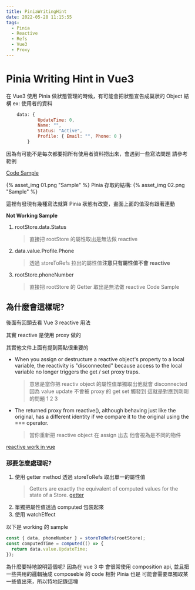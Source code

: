 ```yaml
---
title: PiniaWritingHint
date: 2022-05-28 11:15:55
tags:
  - Pinia
  - Reactive
  - Refs
  - Vue3
  - Proxy
---
```


# Pinia Writing Hint in Vue3

在 Vue3 使用 Pinia 做狀態管理的時候，有可能會把狀態宣告成巢狀的 Object 結構
ex: 使用者的資料

```javascript
    data: {
            UpdateTime: 0,
            Name: "",
            Status: "Active",
            Profile: { Email: "", Phone: 0 }
        }
```

因為有可能不是每次都要把所有使用者資料撈出來，會遇到一些寫法問題 請參考範例

[Code Sample](https://codesandbox.io/s/sad-fermat-p3ig62)

{% asset_img 01.png "Sample" %}
Pinia 存取的結構:
{% asset_img 02.png "Sample" %}

這裡有發現有幾種寫法就算 Pinia 狀態有改變，畫面上面的值沒有跟著連動

**Not Working Sample**

1. rootStore.data.Status

   > 直接把 rootStore 的屬性取出是無法做 reactive

2. data.value.Profile.Phone

   > 透過 storeToRefs 拉出的屬性值**注意只有屬性值不會 reactive**

3. rootStore.phoneNumber
   > 直接把 rootStore 的 Getter 取出是無法做 reactive
   > Code Sample

## 為什麼會這樣呢?

後面有回頭去看 Vue 3 reactive 用法

其實 reactive 是使用 proxy 做的

其實他文件上面有提到兩點很重要的

- When you assign or destructure a reactive object's property to a local variable, the reactivity is "disconnected" because access to the local variable no longer triggers the get / set proxy traps.
  > 意思是當你把 reactiv object 的屬性值單獨取出他就會 disconnected 因為 value update 不會被 proxy 的 get set 觸發到
  > 這就是對應到剛剛的問題 1 2 3
- The returned proxy from reactive(), although behaving just like the original, has a different identity if we compare it to the original using the === operator.
  > 當你重新把 reactive object 在 assign 出去 他會視為是不同的物件

[reactive work in vue](https://vuejs.org/guide/extras/reactivity-in-depth.html#how-reactivity-works-in-vue)

### 那要怎麼處理呢?

1. 使用 getter method 透過 storeToRefs 取出單一的屬性值
   > Getters are exactly the equivalent of computed values for the state of a Store.
   > [getter](https://pinia.vuejs.org/core-concepts/getters.html)
2. 單獨把屬性值透過 computed 包裝起來
3. 使用 watchEffect

以下是 working 的 sample

```javascript
const { data, phoneNumber } = storeToRefs(rootStore);
const computedTime = computed(() => {
  return data.value.UpdateTime;
});
```

為什麼要特地說明這個呢? 因為在 vue 3 中 會很常使用 composition api, 並且把一些共用的邏輯抽成 composeble 的 code
相對 Pinia 也是 可能會需要單獨取某一些值出來，所以特地記錄這塊
